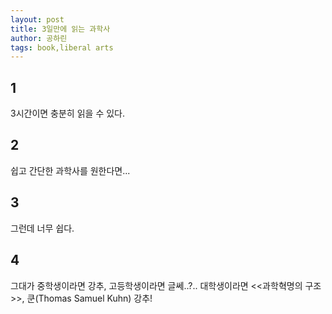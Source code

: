 ```yaml
---
layout: post
title: 3일만에 읽는 과학사
author: 공하린
tags: book,liberal arts
---
```


## 1
3시간이면 충분히 읽을 수 있다.

## 2
쉽고 간단한 과학사를 원한다면...

## 3
그런데 너무 쉽다.

## 4
그대가 중학생이라면 강추, 고등학생이라면 글쎄..?.. 대학생이라면 <<과학혁명의 구조>>, 쿤(Thomas Samuel Kuhn) 강추!
